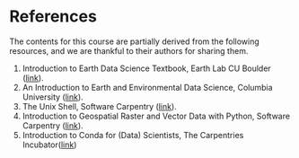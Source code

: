 # References

The contents for this course are partially derived from the following resources, and we are thankful to their authors for sharing them.

1. Introduction to Earth Data Science Textbook, Earth Lab CU Boulder ([link](https://www.earthdatascience.org/courses/intro-to-earth-data-science/)).
1. An Introduction to Earth and Environmental Data Science, Columbia University ([link](https://earth-env-data-science.github.io/)).
1. The Unix Shell, Software Carpentry ([link](https://swcarpentry.github.io/shell-novice/index.html)).
1. Introduction to Geospatial Raster and Vector Data with Python, Software Carpentry ([link](https://carpentries-incubator.github.io/geospatial-python/index.html)).
1. Introduction to Conda for (Data) Scientists, The Carpentries Incubator([link](https://carpentries-incubator.github.io/introduction-to-conda-for-data-scientists/))

<p>&nbsp;</p>

